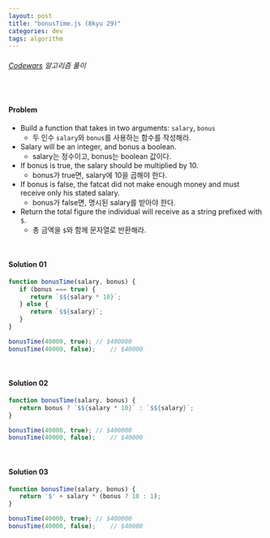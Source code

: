 ```yaml
---
layout: post
title: "bonusTime.js (8kyu 29)"
categories: dev
tags: algorithm
---
```


###### [Codewars](https://www.codewars.com) 알고리즘 풀이

<br>

#### Problem

- Build a function that takes in two arguments: `salary`, `bonus`
  - 두 인수 `salary`와 `bonus`를 사용하는 함수를 작성해라.
- Salary will be an integer, and bonus a boolean.
  - salary는 정수이고, bonus는 boolean 값이다.
- If bonus is true, the salary should be multiplied by 10.
  - bonus가 true면, salary에 10을 곱해야 한다.
- If bonus is false, the fatcat did not make enough money and must receive only his stated salary.
  - bonus가 false면, 명시된 salary를 받아야 한다.
- Return the total figure the individual will receive as a string prefixed with `$`.
  - 총 금액을 `$`와 함께 문자열로 반환해라.

<br>

#### Solution 01

```js
function bonusTime(salary, bonus) {
   if (bonus === true) {
      return `$${salary * 10}`;
   } else {
      return `$${salary}`;
   }
}

bonusTime(40000, true);	// $400000
bonusTime(40000, false);	// $40000
```

<br>

#### Solution 02

```js
function bonusTime(salary, bonus) {
   return bonus ? `$${salary * 10}` : `$${salary}`;
}

bonusTime(40000, true);	// $400000
bonusTime(40000, false);	// $40000
```

<br>

#### Solution 03

```js
function bonusTime(salary, bonus) {
   return '$' + salary * (bonus ? 10 : 1);
}

bonusTime(40000, true);	// $400000
bonusTime(40000, false);	// $40000
```

<br>